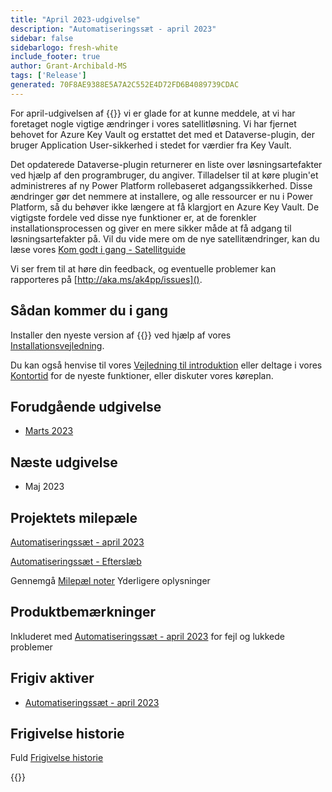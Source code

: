 ```yaml
---
title: "April 2023-udgivelse"
description: "Automatiseringssæt - april 2023"
sidebar: false
sidebarlogo: fresh-white
include_footer: true
author: Grant-Archibald-MS
tags: ['Release']
generated: 70F8AE9388E5A7A2C552E4D72FD6B4089739CDAC
---
```


For april-udgivelsen af {{<product-name>}} vi er glade for at kunne meddele, at vi har foretaget nogle vigtige ændringer i vores satellitløsning. Vi har fjernet behovet for Azure Key Vault og erstattet det med et Dataverse-plugin, der bruger Application User-sikkerhed i stedet for værdier fra Key Vault. 

Det opdaterede Dataverse-plugin returnerer en liste over løsningsartefakter ved hjælp af den programbruger, du angiver. Tilladelser til at køre plugin'et administreres af ny Power Platform rollebaseret adgangssikkerhed. Disse ændringer gør det nemmere at installere, og alle ressourcer er nu i Power Platform, så du behøver ikke længere at få klargjort en Azure Key Vault. De vigtigste fordele ved disse nye funktioner er, at de forenkler installationsprocessen og giver en mere sikker måde at få adgang til løsningsartefakter på. Vil du vide mere om de nye satellitændringer, kan du læse vores [Kom godt i gang - Satellitguide](/da/get-started/satellite)

Vi ser frem til at høre din feedback, og eventuelle problemer kan rapporteres på [http://aka.ms/ak4pp/issues]().

## Sådan kommer du i gang

Installer den nyeste version af {{<product-name>}} ved hjælp af vores [Installationsvejledning](/da/get-started/install).

Du kan også henvise til vores [Vejledning til introduktion](/da/get-started) eller deltage i vores [Kontortid](/da/office-hours) for de nyeste funktioner, eller diskuter vores køreplan.

## Forudgående udgivelse

- [Marts 2023](/da/releases/march-2023)

## Næste udgivelse

- Maj 2023

## Projektets milepæle

[Automatiseringssæt - april 2023](https://github.com/orgs/microsoft/projects/486/views/11)

[Automatiseringssæt - Efterslæb](https://github.com/orgs/microsoft/projects/486/views/1)

Gennemgå [Milepæl noter](/da/releases/milestones) Yderligere oplysninger

## Produktbemærkninger

Inkluderet med [Automatiseringssæt - april 2023](https://github.com/microsoft/powercat-automation-kit/releases/tag/AutomationKit-April2023) for fejl og lukkede problemer

## Frigiv aktiver

- [Automatiseringssæt - april 2023](https://github.com/microsoft/powercat-automation-kit/releases/tag/AutomationKit-April2023)

## Frigivelse historie

Fuld [Frigivelse historie](/da/releases)

{{<questions name="/content/da/releases/April-2023.json" completed="Tak, fordi du gav feedback" showNavigationButtons="false" locale="da">}}
